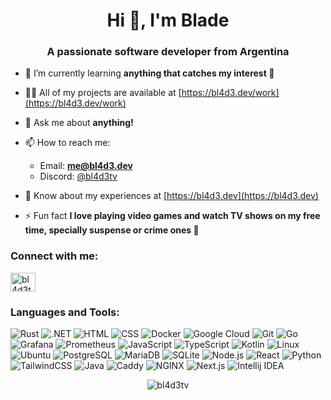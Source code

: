 <h1 align="center">Hi 👋, I'm Blade</h1>
<h3 align="center">A passionate software developer from Argentina</h3>

- 🌱 I’m currently learning **anything that catches my interest 👀**

- 👨‍💻 All of my projects are available at [https://bl4d3.dev/work](https://bl4d3.dev/work)

- 💬 Ask me about **anything!**

- 📫 How to reach me:
  - Email: [**me@bl4d3.dev**](mailto:me@bl4d3.dev)
  - Discord: [@bl4d3tv](https://discord.com/users/189891939385081856)

- 📄 Know about my experiences at [https://bl4d3.dev](https://bl4d3.dev)

- ⚡ Fun fact **I love playing video games and watch TV shows on my free time, specially suspense or crime ones 👀**

<h3 align="left">Connect with me:</h3>
<p align="left">
<a href="https://x.com/bl4d3tv" target="blank"><img align="center" src="https://simpleicons.org/icons/x.svg" alt="bl4d3tv" height="30" width="40" /></a>
</p>

<h3 align="left">Languages and Tools:</h3>
<p align="left"> 
  <img alt="Rust" src="https://img.shields.io/badge/Rust-orange?style=for-the-badge&logo=rust" />
  <img alt=".NET" src="https://img.shields.io/badge/.NET-%23512BD4?style=for-the-badge&logo=dotnet" />
  <img alt="HTML" src="https://img.shields.io/badge/HTML-%23E34F26?style=for-the-badge&logo=html5&logoColor=white" />
  <img alt="CSS" src="https://img.shields.io/badge/CSS-%231572B6?style=for-the-badge&logo=css3&logoColor=white">
  <img alt="Docker" src="https://img.shields.io/badge/Docker-%232496ED?style=for-the-badge&logo=docker&logoColor=white">
  <img alt="Google Cloud" src="https://img.shields.io/badge/Google%20Cloud-%234285F4?style=for-the-badge&logo=googlecloud&logoColor=white">
  <img alt="Git" src="https://img.shields.io/badge/Git-%23F05032?style=for-the-badge&logo=git&logoColor=white">
  <img alt="Go" src="https://img.shields.io/badge/Go-%2300ADD8?style=for-the-badge&logo=go&logoColor=white">
  <img alt="Grafana" src="https://img.shields.io/badge/Grafana-%23F46800?style=for-the-badge&logo=grafana&logoColor=white">
  <img alt="Prometheus" src="https://img.shields.io/badge/Prometheus-%23E6522C?style=for-the-badge&logo=prometheus&logoColor=white">
  <img alt="JavaScript" src="https://img.shields.io/badge/JavaScript-%23F7DF1E?style=for-the-badge&logo=javascript&logoColor=white">
  <img alt="TypeScript" src="https://img.shields.io/badge/TypeScript-%233178C6?style=for-the-badge&logo=typescript&logoColor=white">
  <img alt="Kotlin" src="https://img.shields.io/badge/Kotlin-%237F52FF?style=for-the-badge&logo=kotlin&logoColor=white">
  <img alt="Linux" src="https://img.shields.io/badge/Linux-%23FCC624?style=for-the-badge&logo=linux&logoColor=white">
  <img alt="Ubuntu" src="https://img.shields.io/badge/Ubuntu-%23E95420?style=for-the-badge&logo=ubuntu&logoColor=white">
  <img alt="PostgreSQL" src="https://img.shields.io/badge/PostgreSQL-%234169E1?style=for-the-badge&logo=postgresql&logoColor=white">
  <img alt="MariaDB" src="https://img.shields.io/badge/MariaDB-%23003545?style=for-the-badge&logo=mariadb&logoColor=white">
  <img alt="SQLite" src="https://img.shields.io/badge/SQLite-%23003B57?style=for-the-badge&logo=sqlite&logoColor=white">
  <img alt="Node.js" src="https://img.shields.io/badge/Node.js-%235FA04E?style=for-the-badge&logo=nodedotjs&logoColor=white">
  <img alt="React" src="https://img.shields.io/badge/React-%2361DAFB?style=for-the-badge&logo=react&logoColor=black">
  <img alt="Python" src="https://img.shields.io/badge/Python-%233776AB?style=for-the-badge&logo=python&logoColor=white">
  <img alt="TailwindCSS" src="https://img.shields.io/badge/TailwindCSS-%2306B6D4?style=for-the-badge&logo=tailwindcss&logoColor=white">
  <img alt="Java" src="https://img.shields.io/badge/Java-%23000000?style=for-the-badge&logo=openjdk&logoColor=white">
  <img alt="Caddy" src="https://img.shields.io/badge/Caddy-%231F88C0?style=for-the-badge&logo=caddy&logoColor=white">
  <img alt="NGINX" src="https://img.shields.io/badge/NGINX-%23009639?style=for-the-badge&logo=nginx&logoColor=white">
  <img alt="Next.js" src="https://img.shields.io/badge/Next.js-%23000000?style=for-the-badge&logo=nextdotjs&logoColor=white">
  <img alt="Intellij IDEA" src="https://img.shields.io/badge/Intellij%20IDEA-%23000000?style=for-the-badge&logo=intellijidea&logoColor=white">
</p>

<div align="center">
  <img src="https://github-readme-stats.vercel.app/api/top-langs?username=bl4d3tv&show_icons=true&locale=en&layout=compact" alt="bl4d3tv" />
</div>
